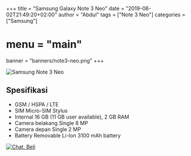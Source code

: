 +++
title = "Samsung Galaxy Note 3 Neo"
date = "2019-06-02T21:49:20+02:00"
author = "Abdul"
tags = ["Note 3 Neo"]
categories = ["Samsung"]
# menu = "main"
banner = "banners/note3-neo.png"
+++

![Samsung Note 3 Neo](/banners/note3-neo.png")
## Spesifikasi

* GSM / HSPA / LTE
* SIM   Micro-SIM
        Stylus
* Internal  16 GB (11 GB user available), 2 GB RAM
* Camera belakang   Single  8 MP
* Camera depan  Single  2 MP
* Battery   Removable Li-Ion 3100 mAh battery

[![Chat, Beli](/order.png)](https://api.whatsapp.com/send?phone=6282339144758&text=Mas%20saya%20ingin%20order%20apakah%20bisa?
)
   